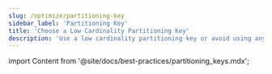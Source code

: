 ```yaml
---
slug: /optimize/partitioning-key
sidebar_label: 'Partitioning Key'
title: 'Choose a Low Cardinality Partitioning Key'
description: 'Use a low cardinality partitioning key or avoid using any partitioning key for your table.'
---
```


import Content from '@site/docs/best-practices/partitioning_keys.mdx';

<Content />
